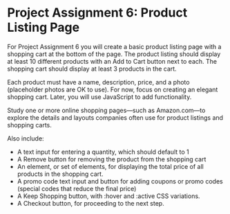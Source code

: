 # Project Assignment 6: Product Listing Page

For Project Assignment 6 you will create a basic product listing page with a shopping cart at the bottom of the page. The product listing should display at least 10 different products with an Add to Cart button next to each. The shopping cart should display at least 3 products in the cart.

Each product must have a name, description, price, and a photo (placeholder photos are OK to use). For now, focus on creating an elegant shopping cart. Later, you will use JavaScript to add functionality.

Study one or more online shopping pages—such as Amazon.com—to explore the details and layouts companies often use for product listings and shopping carts.

Also include:

* A text input for entering a quantity, which should default to 1
* A Remove button for removing the product from the shopping cart
* An element, or set of elements, for displaying the total price of all products in the shopping cart.
* A promo code text input and button for adding coupons or promo codes (special codes that reduce the final price)
* A Keep Shopping button, with :hover and :active CSS variations.
* A Checkout button, for proceeding to the next step.
